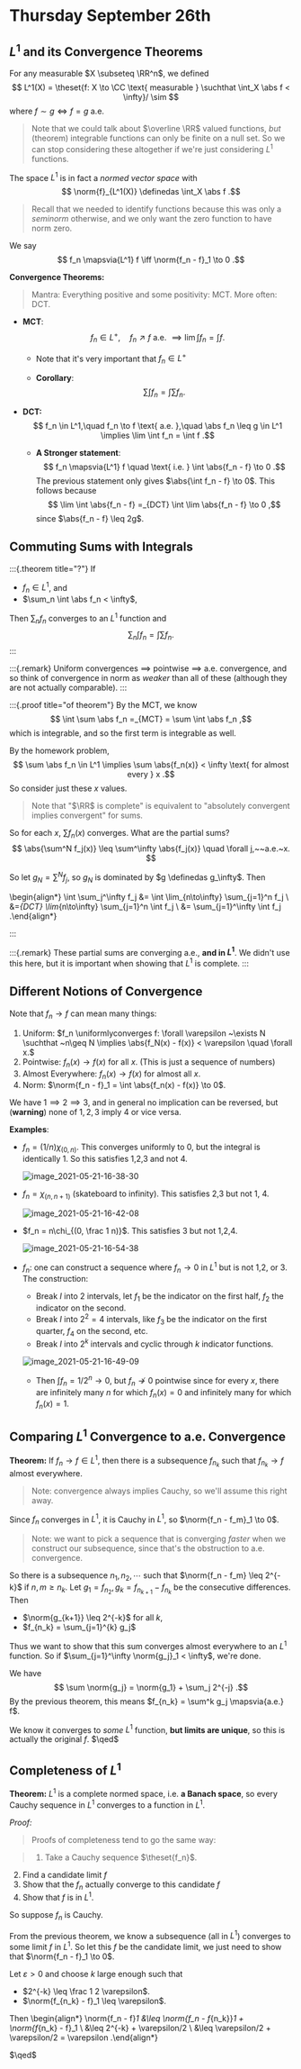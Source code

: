# Thursday September 26th

## $L^1$ and its Convergence Theorems

For any measurable $X \subseteq \RR^n$, we defined 
$$
L^1(X) = \theset{f: X \to \CC \text{ measurable } \suchthat \int_X \abs f < \infty}/ \sim
$$ 
where $f\sim g \iff f = g$ a.e.

> Note that we could talk about $\overline \RR$ valued functions, *but* (theorem) integrable functions can only be finite on a null set. So we can stop considering these altogether if we're just considering $L^1$ functions.

The space $L^1$ is in fact a *normed vector space* with 
$$
\norm{f}_{L^1(X)} \definedas \int_X \abs f
.$$

> Recall that we needed to identify functions because this was only a *seminorm* otherwise, and we only want the zero function to have norm zero.

We say 
$$
f_n \mapsvia{L^1} f \iff \norm{f_n - f}_1 \to 0
.$$

**Convergence Theorems:**

> Mantra: Everything positive and some positivity: MCT. 
More often: DCT.

- **MCT**: 
$$
f_n \in L^+, \quad f_n \nearrow f \text{ a.e. } \implies \lim \int f_n = \int f
.$$
   - Note that it's very important that $f_n \in L^+$

    - **Corollary**: 
  $$
  \sum \int f_n = \int \sum f_n
  .$$ 

- **DCT:**
$$
f_n \in L^1,\quad f_n \to f \text{ a.e. },\quad \abs f_n \leq g \in L^1 \implies \lim \int f_n = \int f
.$$
  
  - **A Stronger statement**: 
  $$
  f_n \mapsvia{L^1} f \quad \text{ i.e. } \int \abs{f_n - f} \to 0
  .$$ 
  The previous statement only gives $\abs{\int f_n - f} \to 0$.
  This follows because 
  $$
  \lim \int \abs{f_n - f} =_{DCT} \int \lim \abs{f_n - f} \to 0
  ,$$
  since $\abs{f_n - f} \leq 2g$.

## Commuting Sums with Integrals


:::{.theorem title="?"}
If

- $f_n \in L^1$, and
- $\sum_n \int \abs f_n < \infty$, 
 
Then $\sum_n f_n$ converges to an $L^1$ function and 
$$
\sum_n \int f_n = \int \sum f_n
.$$
:::

:::{.remark}
Uniform convergences $\implies$ pointwise $\implies$ a.e. convergence, and so think of convergence in norm as *weaker* than all of these (although they are not actually comparable).
:::


:::{.proof title="of theorem"}
By the MCT, we know 
$$
\int \sum \abs f_n =_{MCT} = \sum \int \abs f_n
,$$ which is integrable, and so the first term is integrable as well.

By the homework problem, 
$$
\sum \abs f_n \in L^1 \implies \sum \abs{f_n(x)} < \infty \text{ for almost every } x
.$$
So consider just these $x$ values.

> Note that "$\RR$ is complete" is equivalent to "absolutely convergent implies convergent" for sums.

So for each $x$, $\sum f_n(x)$ converges.
What are the partial sums?
$$
\abs{\sum^N f_j(x)} \leq \sum^\infty \abs{f_j(x)} \quad \forall j,~~a.e.~x.
$$

So let $g_N = \sum^N f_j$, so $g_N$ is dominated by $g \definedas g_\infty$.
Then

\begin{align*}
\int \sum_j^\infty f_j 
&= \int \lim_{n\to\infty} \sum_{j=1}^n f_j \\
&=_{DCT} \lim_{n\to\infty} \sum_{j=1}^n \int f_j \\
&= \sum_{j=1}^\infty \int f_j
.\end{align*}


:::

:::{.remark}
These partial sums are converging a.e., **and in $L^1$**. 
We didn't use this here, but it is important when showing that $L^1$ is complete.
:::


## Different Notions of Convergence

Note that $f_n \to f$ can mean many things:

1. Uniform: $f_n \uniformlyconverges f: \forall \varepsilon ~\exists N \suchthat ~n\geq N \implies \abs{f_N(x) - f(x)} < \varepsilon \quad \forall x.$
2. Pointwise: $f_n(x) \to f(x)$ for all $x$. (This is just a sequence of numbers)
3. Almost Everywhere: $f_n(x) \to f(x)$ for almost all $x$.
4. Norm: $\norm{f_n - f}_1 = \int \abs{f_n(x) - f(x)} \to 0$.

We have $1 \implies 2 \implies 3$, and in general no implication can be reversed, but (**warning**) none of $1,2,3$ imply $4$ or vice versa.

**Examples**:

- $f_n = (1/n) \chi_{(0, n)}$. This converges uniformly to 0, but the integral is identically 1. So this satisfies 1,2,3 and not 4.

  ![image_2021-05-21-16-38-30](figures/image_2021-05-21-16-38-30.png)

- $f_n = \chi_{(n, n+1)}$ (skateboard to infinity). This satisfies 2,3 but not 1, 4.

  ![image_2021-05-21-16-42-08](figures/image_2021-05-21-16-42-08.png)

- $f_n = n\chi_{(0, \frac 1 n)}$. This satisfies 3 but not 1,2,4.

  ![image_2021-05-21-16-54-38](figures/image_2021-05-21-16-54-38.png)

- $f_n:$ one can construct a sequence where $f_n \to 0$ in $L^1$ but is not 1,2, or 3.
  The construction:

  - Break $I$ into $2$ intervals, let $f_1$ be the indicator on the first half, $f_2$ the indicator on the second.
  - Break $I$ into $2^2=4$ intervals, like $f_3$ be the indicator on the first quarter, $f_4$ on the second, etc.
  - Break $I$ into $2^k$ intervals and cyclic through $k$ indicator functions.

  ![image_2021-05-21-16-49-09](figures/image_2021-05-21-16-49-09.png)

  - Then $\int f_n = 1/2^n \to 0$, but $f_n\not\to 0$ pointwise since for every $x$, there are infinitely many $n$ for which $f_n(x) = 0$ and infinitely many for which $f_n(x) = 1$.
  

## Comparing $L^1$ Convergence to a.e. Convergence

**Theorem:**
If $f_n \to f \in L^1$, then there is a subsequence $f_{n_k}$ such that $f_{n_k} \to f$ almost everywhere.

> Note: convergence always implies Cauchy, so we'll assume this right away.

Since $f_n$ converges in $L^1$, it is Cauchy in $L^1$, so $\norm{f_n - f_m}_1 \to 0$.

> Note: we want to pick a sequence that is converging *faster* when we construct our subsequence, since that's the obstruction to a.e. convergence.

So there is a subsequence $n_1, n_2, \cdots$ such that $\norm{f_n - f_m} \leq 2^{-k}$ if $n, m \geq n_k$.
Let $g_1 = f_{n_2}, g_k = f_{n_{k+1}} - f_{n_k}$ be the consecutive differences.
Then 

- $\norm{g_{k+1}} \leq 2^{-k}$ for all $k$,
- $f_{n_k} = \sum_{j=1}^{k} g_j$

Thus we want to show that this sum converges almost everywhere to an $L^1$ function. 
So if $\sum_{j=1}^\infty \norm{g_j}_1 < \infty$, we're done.


We have 
$$
\sum \norm{g_j} = \norm{g_1} + \sum_j 2^{-j}
.$$
By the previous theorem, this means $f_{n_k} = \sum^k g_j \mapsvia{a.e.} f$.

We know it converges to *some* $L^1$ function, **but limits are unique**, so this is actually the original $f$. $\qed$

## Completeness of $L^1$

**Theorem:**
$L^1$ is a complete normed space, i.e. **a Banach space**, so every Cauchy sequence in $L^1$ converges to a function in $L^1$.

*Proof:*

> Proofs of completeness tend to go the same way:

> 1. Take a Cauchy sequence $\theset{f_n}$.
2. Find a candidate limit $f$
3. Show that the $f_n$ actually converge to this candidate $f$
4. Show that $f$ is in $L^1$.
  
So suppose $f_n$ is Cauchy.

From the previous theorem, we know a subsequence (all in $L^1$) converges to some limit $f$ in $L^1$.
So let this $f$ be the candidate limit, we just need to show that $\norm{f_n - f}_1 \to 0$.

Let $\varepsilon > 0$ and choose $k$ large enough such that

- $2^{-k} \leq \frac 1 2 \varepsilon$.
- $\norm{f_{n_k} - f}_1 \leq \varepsilon$.

Then
\begin{align*}
\norm{f_n - f}_1 
&\leq \norm{f_n - f_{n_k}}_1 + \norm{f_{n_k} - f}_1 \\
&\leq 2^{-k} + \varepsilon/2 \\
&\leq \varepsilon/2 + \varepsilon/2 = \varepsilon
.\end{align*}

$\qed$
